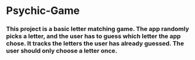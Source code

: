 # Psychic-Game

### This project is a basic letter matching game. The app randomly picks a letter, and the user has to guess which letter the app chose. It tracks the letters the user has already guessed. The user should only choose a letter once. 

